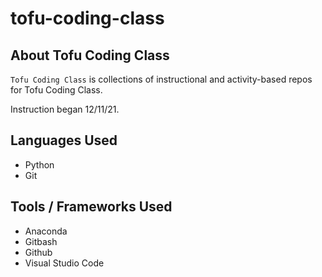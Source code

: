 # tofu-coding-class

## About Tofu Coding Class

`Tofu Coding Class` is collections of instructional and activity-based repos for Tofu Coding Class.

Instruction began 12/11/21.

## Languages Used
- Python
- Git

## Tools / Frameworks Used
- Anaconda
- Gitbash
- Github
- Visual Studio Code